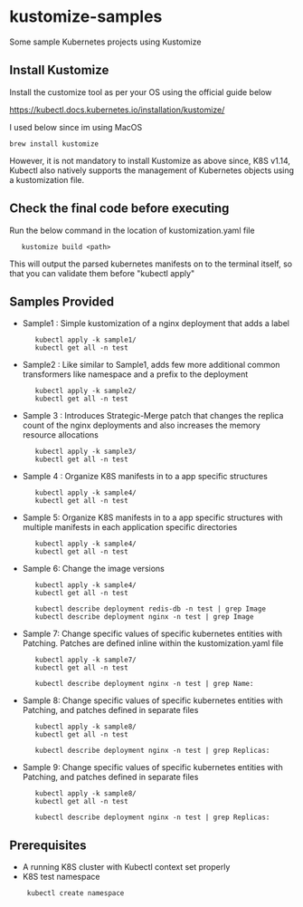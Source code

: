 # kustomize-samples

Some sample Kubernetes projects using Kustomize

## Install Kustomize
Install the customize tool as per your OS using the official guide below

https://kubectl.docs.kubernetes.io/installation/kustomize/

I used below since im using MacOS
```
brew install kustomize
```

However, it is not mandatory to install Kustomize as above since, K8S v1.14, Kubectl also natively supports the management of Kubernetes objects using a kustomization file.

## Check the final code before executing

Run the below command in the location of kustomization.yaml file
  ```
     kustomize build <path>
```
This will output the parsed kubernetes manifests on to the terminal itself, so that you can validate them before "kubectl apply"

## Samples Provided

- Sample1 : Simple kustomization of a nginx deployment that adds a label
  ```
     kubectl apply -k sample1/
     kubectl get all -n test
    ```

- Sample2 : Like similar to Sample1, adds few more additional common transformers like namespace and a prefix to the deployment
  ```
     kubectl apply -k sample2/
     kubectl get all -n test
    ```

- Sample 3 : Introduces Strategic-Merge patch that changes the replica count of the nginx deployments and also increases the memory resource allocations
  ```
     kubectl apply -k sample3/
     kubectl get all -n test
    ```

- Sample 4 : Organize K8S manifests in to a app specific structures
  ```
     kubectl apply -k sample4/
     kubectl get all -n test
    ```
- Sample 5: Organize K8S manifests in to a app specific structures with multiple manifests in each application specific directories
  ```
     kubectl apply -k sample4/
     kubectl get all -n test
    ```
- Sample 6: Change the image versions
  ```
     kubectl apply -k sample4/
     kubectl get all -n test

     kubectl describe deployment redis-db -n test | grep Image
     kubectl describe deployment nginx -n test | grep Image
    ```
- Sample 7: Change specific values of specific kubernetes entities with Patching. 
Patches are defined inline within the kustomization.yaml file
  ```
     kubectl apply -k sample7/
     kubectl get all -n test

     kubectl describe deployment nginx -n test | grep Name:
    ```

- Sample 8: Change specific values of specific kubernetes entities with Patching, and patches defined in separate files
  ```
     kubectl apply -k sample8/
     kubectl get all -n test

     kubectl describe deployment nginx -n test | grep Replicas:
    ```

- Sample 9: Change specific values of specific kubernetes entities with Patching, and patches defined in separate files
  ```
     kubectl apply -k sample8/
     kubectl get all -n test

     kubectl describe deployment nginx -n test | grep Replicas:
    ```

## Prerequisites
 
 - A running K8S cluster with Kubectl context set properly
 - K8S test namespace
    ```
     kubectl create namespace
    ```
